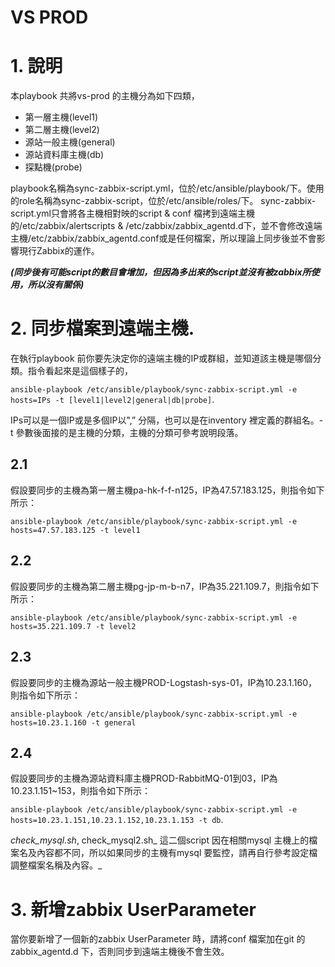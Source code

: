 # VS PROD
# 1. 說明
本playbook 共將vs-prod 的主機分為如下四類，
- 第一層主機(level1)
- 第二層主機(level2)
- 源站一般主機(general)
- 源站資料庫主機(db)
- 探點機(probe)

playbook名稱為sync-zabbix-script.yml，位於/etc/ansible/playbook/下。使用的role名稱為sync-zabbix-script，位於/etc/ansible/roles/下。
sync-zabbix-script.yml只會將各主機相對映的script & conf 檔拷到遠端主機的/etc/zabbix/alertscripts & /etc/zabbix/zabbix_agentd.d下，並不會修改遠端主機/etc/zabbix/zabbix_agentd.conf或是任何檔案，所以理論上同步後並不會影響現行Zabbix的運作。  

_**(同步後有可能script的數目會增加，但因為多出來的script並沒有被zabbix所使用，所以沒有關係)**_

# 2. 同步檔案到遠端主機. 
在執行playbook 前你要先決定你的遠端主機的IP或群組，並知道該主機是哪個分類。指令看起來是這個樣子的，  

`ansible-playbook /etc/ansible/playbook/sync-zabbix-script.yml -e hosts=IPs -t [level1|level2|general|db|probe]`. 

IPs可以是一個IP或是多個IP以",” 分隔，也可以是在inventory 裡定義的群組名。-t 參數後面接的是主機的分類，主機的分類可參考說明段落。

## 2.1 
假設要同步的主機為第一層主機pa-hk-f-f-n125，IP為47.57.183.125，則指令如下所示：

`ansible-playbook /etc/ansible/playbook/sync-zabbix-script.yml -e hosts=47.57.183.125 -t level1`

## 2.2 
假設要同步的主機為第二層主機pg-jp-m-b-n7，IP為35.221.109.7，則指令如下所示：

`ansible-playbook /etc/ansible/playbook/sync-zabbix-script.yml -e hosts=35.221.109.7 -t level2`

## 2.3 
假設要同步的主機為源站一般主機PROD-Logstash-sys-01，IP為10.23.1.160，則指令如下所示：

`ansible-playbook /etc/ansible/playbook/sync-zabbix-script.yml -e hosts=10.23.1.160 -t general`

## 2.4 
假設要同步的主機為源站資料庫主機PROD-RabbitMQ-01到03，IP為10.23.1.151~153，則指令如下所示：

`ansible-playbook /etc/ansible/playbook/sync-zabbix-script.yml -e hosts=10.23.1.151,10.23.1.152,10.23.1.153 -t db`. 

_check_mysql.sh_, check_mysql2.sh_ 這二個script 因在相關mysql 主機上的檔案名及內容都不同，所以如果同步的主機有mysql 要監控，請再自行參考設定檔調整檔案名稱及內容。_

# 3. 新增zabbix UserParameter
當你要新增了一個新的zabbix UserParameter 時，請將conf 檔案加在git 的zabbix_agentd.d 下，否則同步到遠端主機後不會生效。

